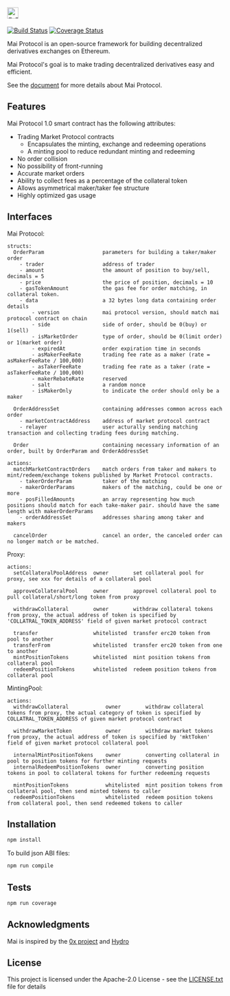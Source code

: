 # <img src="https://raw.github.com/mcdexio/mai-protocol/master/images/logo.png" height="26px" title="Mai Protocol" />

[![Build Status](https://travis-ci.org/mcdexio/mai-protocol.svg?branch=master)](https://travis-ci.org/mcdexio/mai-protocol)
[![Coverage Status](https://coveralls.io/repos/github/mcdexio/mai-protocol/badge.svg?branch=master)](https://coveralls.io/github/mcdexio/mai-protocol?branch=master)

Mai Protocol is an open-source framework for building decentralized derivatives exchanges on Ethereum.

Mai Protocol's goal is to make trading decentralized derivatives easy and efficient.

See the [document](https://github.com/mcdexio/documents/blob/master/en/mai.md) for more details about Mai Protocol.

## Features

Mai Protocol 1.0 smart contract has the following attributes:

* Trading Market Protocol contracts
  * Encapsulates the minting, exchange and redeeming operations
  * A minting pool to reduce redundant minting and redeeming
* No order collision
* No possibility of front-running
* Accurate market orders
* Ability to collect fees as a percentage of the collateral token
* Allows asymmetrical maker/taker fee structure
* Highly optimized gas usage

## Interfaces

Mai Protocol:
```
structs:
  OrderParam                   parameters for building a taker/maker order
    - trader                   address of trader
    - amount                   the amount of position to buy/sell, decimals = 5
    - price                    the price of position, decimals = 10
    - gasTokenAmount           the gas fee for order matching, in collateral token. 
    - data                     a 32 bytes long data containing order details
        - version              mai protocol version, should match mai protocol contract on chain
        - side                 side of order, should be 0(buy) or 1(sell)
        - isMarketOrder        type of order, should be 0(limit order) or 1(market order)
        - expiredAt            order expiration time in seconds
        - asMakerFeeRate       trading fee rate as a maker (rate = asMakerFeeRate / 100,000)
        - asTakerFeeRate       trading fee rate as a taker (rate = asTakerFeeRate / 100,000)
        - makerRebateRate      reserved
        - salt                 a random nonce
        - isMakerOnly          to indicate the order should only be a maker
	
  OrderAddressSet              containing addresses common across each order
    - marketContractAddress    address of market protocol contract
    - relayer                  user acturally sending matching transaction and collecting trading fees during matching.
	
  Order                        containing necessary information of an order, built by OrderParam and OrderAddressSet

actions:
  matchMarketContractOrders    match orders from taker and makers to mint/redeem/exchange tokens published by Market Protocol contracts.
    - takerOrderParam          taker of the matching
    - makerOrderParams         makers of the matching, could be one or more
    - posFilledAmounts         an array representing how much positions should match for each take-maker pair. should have the same length with makerOrderParams
    - orderAddressSet          addresses sharing among taker and makers

  cancelOrder                  cancel an order, the canceled order can no longer match or be matched.
```

Proxy:
```
actions:
  setCollateralPoolAddress  owner        set collateral pool for proxy, see xxx for details of a collateral pool

  approveCollateralPool     owner        approvel collateral pool to pull collateral/short/long token from proxy

  withdrawCollateral        owner        withdraw collateral tokens from proxy, the actual address of token is specified by 'COLLATRAL_TOKEN_ADDRESS' field of given market protocol contract

  transfer                  whitelisted  transfer erc20 token from pool to another
  transferFrom              whitelisted  transfer erc20 token from one to another
  mintPositionTokens        whitelisted  mint position tokens from collateral pool
  redeemPositionTokens      whitelisted  redeem position tokens from collateral pool
```

MintingPool:
```
actions:
  withdrawCollateral            owner        withdraw collateral tokens from proxy, the actual category of token is specified by COLLATRAL_TOKEN_ADDRESS of given market protocol contract

  withdrawMarketToken           owner        withdraw market tokens from proxy, the actual address of token is specified by 'mktToken' field of given market protocol collateral pool

  internalMintPositionTokens    owner        converting collateral in pool to position tokens for further minting requests
  internalRedeemPositionTokens  owner        converting position tokens in pool to collateral tokens for further redeeming requests

  mintPositionTokens            whitelisted  mint position tokens from collateral pool, then send minted tokens to caller
  redeemPositionTokens          whitelisted  redeem position tokens from collateral pool, then send redeemed tokens to caller
```

## Installation

```bash
npm install
```
To build json ABI files:

```bash
npm run compile
```

## Tests

```bash
npm run coverage
```

## Acknowledgments

Mai is inspired by the [0x project](https://github.com/0xProject) and [Hydro](https://github.com/HydroProtocol)

## License

This project is licensed under the Apache-2.0 License - see the [LICENSE.txt](LICENSE.txt) file for details
